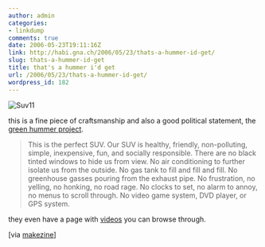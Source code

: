 ```yaml
---
author: admin
categories:
- linkdump
comments: true
date: 2006-05-23T19:11:16Z
link: http://habi.gna.ch/2006/05/23/thats-a-hummer-id-get/
slug: thats-a-hummer-id-get
title: that's a hummer i'd get
url: /2006/05/23/thats-a-hummer-id-get/
wordpress_id: 182
---
```


![Suv11](http://www.makezine.com/blog/suv11.jpg)
  
this is a fine piece of craftsmanship and also a good political statement, the [green hummer project](http://www.greenhummerproject.org/).


<blockquote>
This is the perfect SUV. Our SUV is healthy, friendly, non-polluting, simple, inexpensive, fun, and socially responsible. There are no black tinted windows to hide us from view. No air conditioning to further isolate us from the outside. No gas tank to fill and fill and fill. No greenhouse gasses pouring from the exhaust pipe. No frustration, no yelling, no honking, no road rage. No clocks to set, no alarm to annoy, no menus to scroll through. No video game system, DVD player, or GPS system.
</blockquote>


they even have a page with [videos](http://www.greenhummerproject.org/video/) you can browse through.



[via [makezine](http://www.makezine.com/blog/archive/2006/05/suv_bicycle_the_green_hummer_p.html?CMP=OTC-0D6B48984890)]

